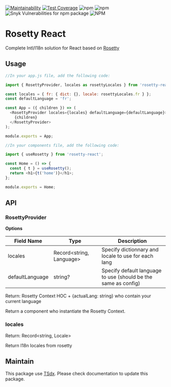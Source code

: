 [![Maintainability](https://api.codeclimate.com/v1/badges/82e2c932c7dde770cdd4/maintainability)](https://codeclimate.com/github/flexper/rosetty-react/maintainability) [![Test Coverage](https://api.codeclimate.com/v1/badges/82e2c932c7dde770cdd4/test_coverage)](https://codeclimate.com/github/flexper/rosetty-react/test_coverage) ![npm](https://img.shields.io/npm/v/rosetty-react) ![npm](https://img.shields.io/npm/dm/rosetty-react) ![Snyk Vulnerabilities for npm package](https://img.shields.io/snyk/vulnerabilities/npm/rosetty-react) ![NPM](https://img.shields.io/npm/l/rosetty-react)

# Rosetty React

Complete Intl/I18n solution for React based on [Rosetty](https://github.com/flexper/rosetty)

## Usage

```js
//In your app.js file, add the following code:

import { RosettyProvider, locales as rosettyLocales } from 'rosetty-react';

const locales = { fr: { dict: {}, locale: rosettyLocales.fr } };
const defaultLanguage = 'fr';

const App = ({ children }) => (
  <RosettyProvider locales={locales} defaultLanguage={defaultLanguage}>
    {children}
  </RosettyProvider>
);

module.exports = App;

//In your components file, add the following code:

import { useRosetty } from 'rosetty-react';

const Home = () => {
  const { t } = useRosetty();
  return <h1>{t('home')}</h1>;
};

module.exports = Home;

```

## API

### RosettyProvider

**Options**

| Field Name      | Type                     | Description                                                    |
| --------------- | ------------------------ | -------------------------------------------------------------- |
| locales         | Record<string, Language> | Specify dictionnary and locale to use for each lang            |
| defaultLanguage | string?                  | Specify default language to use (should be the same as config) |

Return: Rosetty Context HOC + {actualLang: string} who contain your current language

Return a component who instantiate the Rosetty Context.

### locales

Return: Record<string, Locale>

Return I18n locales from rosetty

## Maintain

This package use [TSdx](https://github.com/jaredpalmer/tsdx). Please check documentation to update this package.
